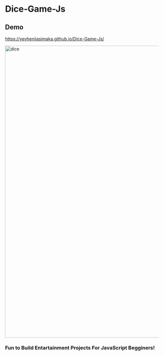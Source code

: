 # Dice-Game-Js

## Demo

 https://yevheniiasimaka.github.io/Dice-Game-Js/
 
<img width="954" alt="dice" src="https://user-images.githubusercontent.com/112284703/211334521-c6c078a0-6b3c-4566-8db1-a93fb8152e22.png">

### Fun to Build Entartainment Projects For JavaScript Begginers!
